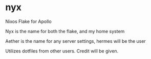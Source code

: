 # nyx
Nixos Flake for Apollo

Nyx is the name for both the flake, and my home system

Aether is the name for any server settings, hermes will be the user

Utilizes dotfiles from other users. Credit will be given.

